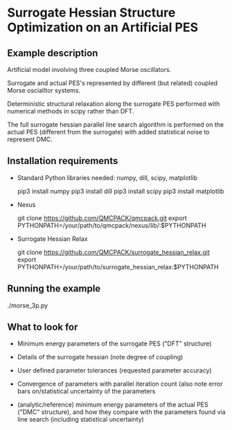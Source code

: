 
# Surrogate Hessian Structure Optimization on an Artificial PES


## Example description

Artificial model involving three coupled Morse oscillators.

Surrogate and actual PES's represented by different (but related) 
coupled Morse oscialltor systems.

Deterministic structural relaxation along the surrogate PES performed 
with numerical methods in scipy rather than DFT.

The full surrogate hessian parallel line search algorithm is performed 
on the actual PES (different from the surrogate) with added statistical 
noise to represent DMC.


## Installation requirements

* Standard Python libraries needed: numpy, dill, scipy, matplotlib

  pip3 install numpy
  pip3 install dill
  pip3 install scipy
  pip3 install matplotlib

* Nexus

  git clone https://github.com/QMCPACK/qmcpack.git
  export PYTHONPATH=/your/path/to/qmcpack/nexus/lib/:$PYTHONPATH
  
* Surrogate Hessian Relax

  git clone https://github.com/QMCPACK/surrogate_hessian_relax.git
  export PYTHONPATH=/your/path/to/surrogate_hessian_relax:$PYTHONPATH


## Running the example

./morse_3p.py


## What to look for

* Minimum energy parameters of the surrogate PES ("DFT" structure)

* Details of the surrogate hessian (note degree of coupling)

* User defined parameter tolerances (requested parameter accuracy)

* Convergence of parameters with parallel iteration count (also note error bars on/statistical uncertainty of the parameters

* (analytic/reference) minimum energy parameters of the actual PES ("DMC" structure), and how they compare with the parameters found via line search (including statistical uncertainty)

